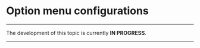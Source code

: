# Option menu configurations

---

The development of this topic is currently **IN PROGRESS**.

---

